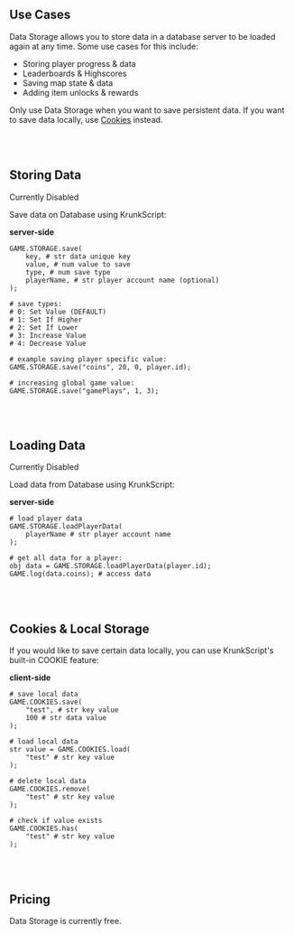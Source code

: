 ## Use Cases

Data Storage allows you to store data in a database server to be loaded again at any time. Some use cases for this include:

 * Storing player progress & data
 * Leaderboards & Highscores
 * Saving map state & data
 * Adding item unlocks & rewards

Only use Data Storage when you want to save persistent data. If you want to save data locally, use [Cookies](./files/data_storage?id=cookies-amp-local-storage) instead.

<br><br/>

## Storing Data

<div class="disBar">Currently Disabled</div>

Save data on Database using KrunkScript:

<p class="hidep"><strong class="server-side">server-side</strong></p>

```krunkscript
GAME.STORAGE.save(
    key, # str data unique key
    value, # num value to save
    type, # num save type
    playerName, # str player account name (optional)
);

# save types:
# 0: Set Value (DEFAULT)
# 1: Set If Higher
# 2: Set If Lower
# 3: Increase Value
# 4: Decrease Value

# example saving player specific value:
GAME.STORAGE.save("coins", 20, 0, player.id);

# increasing global game value:
GAME.STORAGE.save("gamePlays", 1, 3);
```

<br><br/>

## Loading Data

<div class="disBar">Currently Disabled</div>

Load data from Database using KrunkScript:

<p class="hidep"><strong class="server-side">server-side</strong></p>

```krunkscript
# load player data
GAME.STORAGE.loadPlayerData(
    playerName # str player account name
);

# get all data for a player:
obj data = GAME.STORAGE.loadPlayerData(player.id);
GAME.log(data.coins); # access data
```

<br><br/>

## Cookies & Local Storage

If you would like to save certain data locally, you can use KrunkScript's built-in COOKIE feature:

<p class="hidep"><strong class="client-side">client-side</strong></p>

```krunkscript
# save local data
GAME.COOKIES.save(
    "test", # str key value
    100 # str data value
);

# load local data
str value = GAME.COOKIES.load(
    "test" # str key value
);

# delete local data
GAME.COOKIES.remove(
    "test" # str key value
);

# check if value exists
GAME.COOKIES.has(
    "test" # str key value
);
```

<br><br/>

## Pricing

Data Storage is currently free.

<br><br/>


